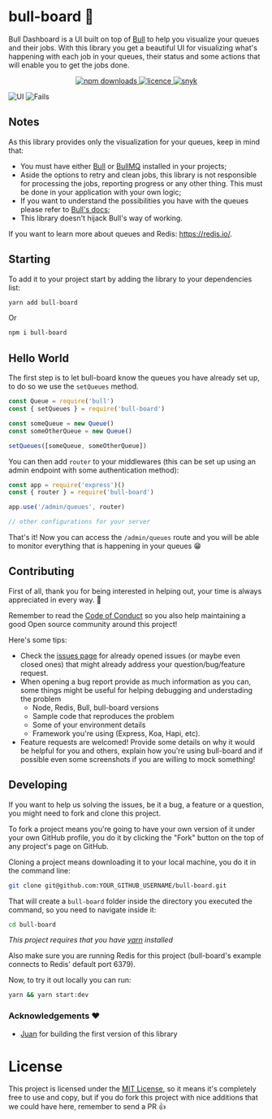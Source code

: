 # bull-board 🎯

Bull Dashboard is a UI built on top of [Bull](https://github.com/OptimalBits/bull) to help you visualize your queues and their jobs.
With this library you get a beautiful UI for visualizing what's happening with each job in your queues, their status and some actions that will enable you to get the jobs done.

<p align="center">
  <a href="https://www.npmjs.com/package/bull-board">
    <img alt="npm downloads" src="https://img.shields.io/npm/dw/bull-board">
  </a>
  <a href="https://github.com/vcapretz/bull-board/blob/master/LICENSE">
    <img alt="licence" src="https://img.shields.io/github/license/vcapretz/bull-board">
  </a>
  <a href="https://snyk.io/test/github/vcapretz/bull-board">
    <img alt="snyk" src="https://snyk.io/test/github/vcapretz/bull-board/badge.svg">
  </a>
<p>

![UI](https://raw.githubusercontent.com/vcapretz/bull-board/master/shot.png)
![Fails](https://raw.githubusercontent.com/vcapretz/bull-board/master/fails.png)

## Notes

As this library provides only the visualization for your queues, keep in mind that:

- You must have either [Bull](https://github.com/OptimalBits/bull) or [BullMQ](https://github.com/taskforcesh/bullmq) installed in your projects;
- Aside the options to retry and clean jobs, this library is not responsible for processing the jobs, reporting progress or any other thing. This must be done in your application with your own logic;
- If you want to understand the possibilities you have with the queues please refer to [Bull's docs](https://optimalbits.github.io/bull/);
- This library doesn't hijack Bull's way of working.

If you want to learn more about queues and Redis: https://redis.io/.

## Starting

To add it to your project start by adding the library to your dependencies list:

```sh
yarn add bull-board
```

Or

```sh
npm i bull-board
```

## Hello World

The first step is to let bull-board know the queues you have already set up, to do so we use the `setQueues` method.

```js
const Queue = require('bull')
const { setQueues } = require('bull-board')

const someQueue = new Queue()
const someOtherQueue = new Queue()

setQueues([someQueue, someOtherQueue])
```

You can then add `router` to your middlewares (this can be set up using an admin endpoint with some authentication method):

```js
const app = require('express')()
const { router } = require('bull-board')

app.use('/admin/queues', router)

// other configurations for your server
```

That's it! Now you can access the `/admin/queues` route and you will be able to monitor everything that is happening in your queues 😁

## Contributing

First of all, thank you for being interested in helping out, your time is always appreciated in every way. 💯

Remember to read the [Code of Conduct](https://github.com/vcapretz/bull-board/blob/master/CODE_OF_CONDUCT.md) so you also help maintaining a good Open source community around this project!

Here's some tips:

- Check the [issues page](https://github.com/vcapretz/bull-board/issues) for already opened issues (or maybe even closed ones) that might already address your question/bug/feature request.
- When opening a bug report provide as much information as you can, some things might be useful for helping debugging and understading the problem
  - Node, Redis, Bull, bull-board versions
  - Sample code that reproduces the problem
  - Some of your environment details
  - Framework you're using (Express, Koa, Hapi, etc).
- Feature requests are welcomed! Provide some details on why it would be helpful for you and others, explain how you're using bull-board and if possible even some screenshots if you are willing to mock something!

## Developing

If you want to help us solving the issues, be it a bug, a feature or a question, you might need to fork and clone this project.

To fork a project means you're going to have your own version of it under your own GitHub profile, you do it by clicking the "Fork" button on the top of any project's page on GitHub.

Cloning a project means downloading it to your local machine, you do it in the command line:

```sh
git clone git@github.com:YOUR_GITHUB_USERNAME/bull-board.git
```

That will create a `bull-board` folder inside the directory you executed the command, so you need to navigate inside it:

```sh
cd bull-board
```

_This project requires that you have [yarn](https://yarnpkg.com/lang/en/) installed_

Also make sure you are running Redis for this project (bull-board's example connects to Redis' default port 6379).

Now, to try it out locally you can run:

```sh
yarn && yarn start:dev
```

### Acknowledgements ❤️

- [Juan](https://github.com/joaomilho) for building the first version of this library

# License

This project is licensed under the [MIT License](https://github.com/vcapretz/bull-board/blob/master/LICENSE), so it means it's completely free to use and copy, but if you do fork this project with nice additions that we could have here, remember to send a PR 👍
